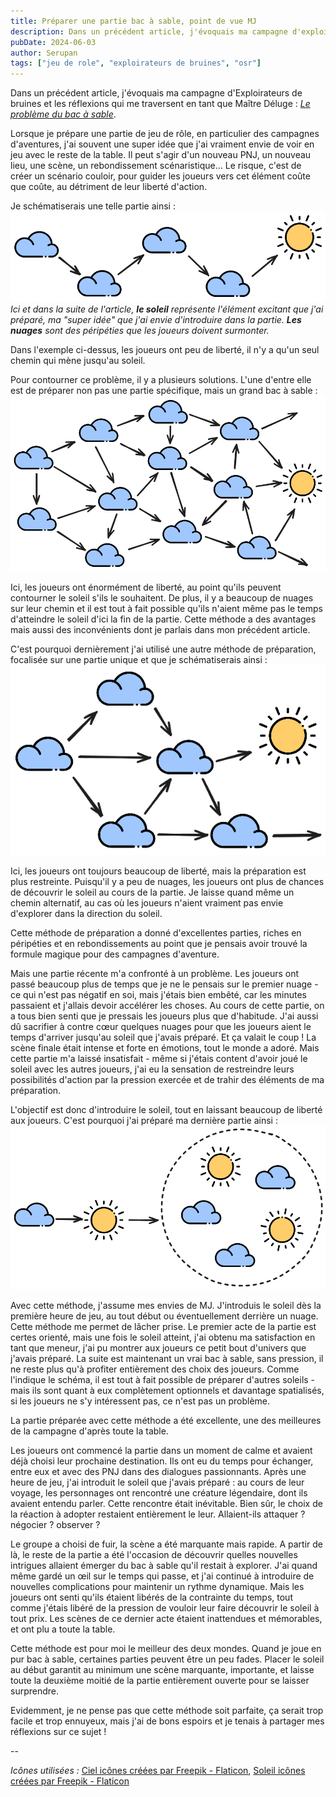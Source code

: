 ```yaml
---
title: Préparer une partie bac à sable, point de vue MJ
description: Dans un précédent article, j'évoquais ma campagne d'exploirateurs de bruines et les réflexions qui me traversent en tant que Maître Déluge...
pubDate: 2024-06-03
author: Serupan
tags: ["jeu de role", "exploirateurs de bruines", "osr"]
---
```


Dans un précédent article, j'évoquais ma campagne d'Exploirateurs de bruines et les réflexions qui me traversent en tant que Maître Déluge : *[Le problème du bac à sable](https://dragonodile.netlify.app/posts/le-probleme-du-bac-a-sable/)*. 

Lorsque je prépare une partie de jeu de rôle, en particulier des campagnes d'aventures, j'ai souvent une super idée que j'ai vraiment envie de voir en jeu avec le reste de la table. Il peut s'agir d'un nouveau PNJ, un nouveau lieu, une scène, un rebondissement scénaristique… Le risque, c'est de créer un scénario couloir, pour guider les joueurs vers cet élément coûte que coûte, au détriment de leur liberté d'action.

Je schématiserais une telle partie ainsi : 
![](../../images/posts/schema1.png)
*Ici et dans la suite de l'article, **le soleil** représente l'élément excitant que j'ai préparé, ma "super idée" que j'ai envie d'introduire dans la partie. **Les nuages** sont des péripéties que les joueurs doivent surmonter.*

Dans l'exemple ci-dessus, les joueurs ont peu de liberté, il n'y a qu'un seul chemin qui mène jusqu'au soleil.

Pour contourner ce problème, il y a plusieurs solutions. L'une d'entre elle est de préparer non pas une partie spécifique, mais un grand bac à sable : 
![](../../images/posts/schema2.png)

Ici, les joueurs ont énormément de liberté, au point qu'ils peuvent contourner le soleil s'ils le souhaitent. De plus, il y a beaucoup de nuages sur leur chemin et il est tout à fait possible qu'ils n'aient même pas le temps d'atteindre le soleil d'ici la fin de la partie. Cette méthode a des avantages mais aussi des inconvénients dont je parlais dans mon précédent article. 

C'est pourquoi dernièrement j'ai utilisé une autre méthode de préparation, focalisée sur une partie unique et que je schématiserais ainsi : 
![](../../images/posts/schema3.png)

Ici, les joueurs ont toujours beaucoup de liberté, mais la préparation est plus restreinte. Puisqu'il y a peu de nuages, les joueurs ont plus de chances de découvrir le soleil au cours de la partie. Je laisse quand même un chemin alternatif, au cas où les joueurs n'aient vraiment pas envie d'explorer dans la direction du soleil. 

Cette méthode de préparation a donné d'excellentes parties, riches en péripéties et en rebondissements au point que je pensais avoir trouvé la formule magique pour des campagnes d'aventure.

Mais une partie récente m'a confronté à un problème. Les joueurs ont passé beaucoup plus de temps que je ne le pensais sur le premier nuage - ce qui n'est pas négatif en soi, mais j'étais bien embêté, car les minutes passaient et j'allais devoir accélérer les choses. Au cours de cette partie, on a tous bien senti que je pressais les joueurs plus que d'habitude. J'ai aussi dû sacrifier à contre cœur quelques nuages pour que les joueurs aient le temps d'arriver jusqu'au soleil que j'avais préparé. Et ça valait le coup ! La scène finale était intense et forte en émotions, tout le monde a adoré. Mais cette partie m'a laissé insatisfait - même si j'étais content d'avoir joué le soleil avec les autres joueurs, j'ai eu la sensation de restreindre leurs possibilités d'action par la pression exercée et de trahir des éléments de ma préparation. 

L'objectif est donc d'introduire le soleil, tout en laissant beaucoup de liberté aux joueurs. C'est pourquoi j'ai préparé ma dernière partie ainsi : 
![](../../images/posts/schema4.png)

Avec cette méthode, j'assume mes envies de MJ. J'introduis le soleil dès la première heure de jeu, au tout début ou éventuellement derrière un nuage. Cette méthode me permet de lâcher prise. Le premier acte de la partie est certes orienté, mais une fois le soleil atteint, j'ai obtenu ma satisfaction en tant que meneur, j'ai pu montrer aux joueurs ce petit bout d'univers que j'avais préparé. La suite est maintenant un vrai bac à sable, sans pression, il ne reste plus qu'à profiter entièrement des choix des joueurs. Comme l'indique le schéma, il est tout à fait possible de préparer d'autres soleils - mais ils sont quant à eux complètement optionnels et davantage spatialisés, si les joueurs ne s'y intéressent pas, ce n'est pas un problème. 

La partie préparée avec cette méthode a été excellente, une des meilleures de la campagne d'après toute la table. 

Les joueurs ont commencé la partie dans un moment de calme et avaient déjà choisi leur prochaine destination. Ils ont eu du temps pour échanger, entre eux et avec des PNJ dans des dialogues passionnants. Après une heure de jeu, j'ai introduit le soleil que j'avais préparé : au cours de leur voyage, les personnages ont rencontré une créature légendaire, dont ils avaient entendu parler. Cette rencontre était inévitable. Bien sûr, le choix de la réaction à adopter restaient entièrement le leur. Allaient-ils attaquer ? négocier ? observer ? 

Le groupe a choisi de fuir, la scène a été marquante mais rapide. A partir de là, le reste de la partie a été l'occasion de découvrir quelles nouvelles intrigues allaient émerger du bac à sable qu'il restait à explorer. J'ai quand même gardé un œil sur le temps qui passe, et j'ai continué à introduire de nouvelles complications pour maintenir un rythme dynamique. Mais les joueurs ont senti qu'ils étaient libérés de la contrainte du temps, tout comme j'étais libéré de la pression de vouloir leur faire découvrir le soleil à tout prix. Les scènes de ce dernier acte étaient inattendues et mémorables, et ont plu a toute la table.

Cette méthode est pour moi le meilleur des deux mondes. Quand je joue en pur bac à sable, certaines parties peuvent être un peu fades. Placer le soleil au début garantit au minimum une scène marquante, importante, et laisse toute la deuxième moitié de la partie entièrement ouverte pour se laisser surprendre. 

Evidemment, je ne pense pas que cette méthode soit parfaite, ça serait trop facile et trop ennuyeux, mais j'ai de bons espoirs et je tenais à partager mes réflexions sur ce sujet !

--

*Icônes utilisées :*
<a href="https://www.flaticon.com/fr/icones-gratuites/ciel" title="ciel icônes">Ciel icônes créées par Freepik - Flaticon</a>,
<a href="https://www.flaticon.com/fr/icones-gratuites/soleil" title="soleil icônes">Soleil icônes créées par Freepik - Flaticon</a>